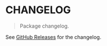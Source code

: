 # CHANGELOG

> Package changelog.

See [GitHub Releases](https://github.com/stdlib-js/stats-base-snanstdev/releases) for the changelog.